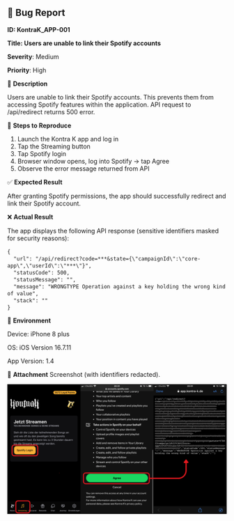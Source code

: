 ## 🐞 Bug Report

**ID: KontraK_APP-001**

**Title: Users are unable to link their Spotify accounts**

**Severity**: Medium

**Priority**: High


📌 **Description**

Users are unable to link their Spotify accounts. This prevents them from accessing Spotify features within the application. API request to /api/redirect returns 500 error.


🎯 **Steps to Reproduce**

1. Launch the Kontra K app and log in
2. Tap the Streaming button
3. Tap Spotify login
4. Browser window opens, log into Spotify → tap Agree
5. Observe the error message returned from API


✅ **Expected Result**

After granting Spotify permissions, the app should successfully redirect and link their Spotify account.


❌ **Actual Result**

The app displays the following API response (sensitive identifiers masked for security reasons):  
```
{
  "url": "/api/redirect?code=***&state={\"campaignId\":\"core-app\",\"userId\":\"***\"}",
  "statusCode": 500,
  "statusMessage": "",
  "message": "WRONGTYPE Operation against a key holding the wrong kind of value",
  "stack": ""
}
```

📱 **Environment**

Device: iPhone 8 plus

OS: iOS Version 16.7.11

App Version: 1.4


🔎 **Attachment**
Screenshot (with identifiers redacted).

![Kontra K app bug](../images/Bug_Kontrak_app.png)
